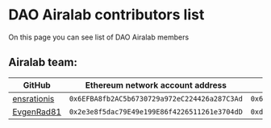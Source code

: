 # DAO Airalab contributors list
On this page you can see list of DAO Airalab members

## Airalab team:

GitHub | Ethereum network account address | Ethereum testnet account address
 -------------| -------------| -------------|
[ensrationis](https://github.com/ensrationis) | `0x6EFBA8fb2AC5b6730729a972eC224426a287C3Ad` | `0x6EFBA8fb2AC5b6730729a972eC224426a287C3Ad`
[EvgenRad81](https://github.com/EvgenRad81) | `0x2e3e8f5dac79E49e199E86f4226511261e3704dD` | `0xdB7739291587EFcF71E516427B57C05Cc731d665`
